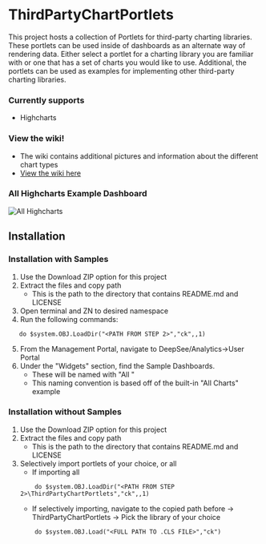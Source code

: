 # ThirdPartyChartPortlets

This project hosts a collection of Portlets for third-party charting libraries. These portlets can be used inside of dashboards as an alternate way of rendering data. Either select a portlet for a charting library you are familiar with or one that has a set of charts you would like to use. Additional, the portlets can be used as examples for implementing other third-party charting libraries.

### Currently supports
- Highcharts

### View the wiki!
- The wiki contains additional pictures and information about the different chart types
- [View the wiki here](https://github.com/psteiwer/ThirdPartyChartPortlets/wiki)

### All Highcharts Example Dashboard
![All Highcharts](https://github.com/psteiwer/ThirdPartyChartPortlets/blob/master/Assets/Highcharts/AllHighcharts.PNG)

## Installation
### Installation with Samples
1. Use the Download ZIP option for this project
2. Extract the files and copy path
   * This is the path to the directory that contains README.md and LICENSE
3. Open terminal and ZN to desired namespace
4. Run the following commands:
```
   do $system.OBJ.LoadDir("<PATH FROM STEP 2>","ck",,1)
```
5. From the Management Portal, navigate to DeepSee/Analytics->User Portal
6. Under the "Widgets" section, find the Sample Dashboards.
    * These will be named with "All <third-party name>"
    * This naming convention is based off of the built-in "All Charts" example
  
### Installation without Samples
1. Use the Download ZIP option for this project
2. Extract the files and copy path
   * This is the path to the directory that contains README.md and LICENSE
3. Selectively import portlets of your choice, or all
    * If importing all
    ```
        do $system.OBJ.LoadDir("<PATH FROM STEP 2>\ThirdPartyChartPortlets","ck",,1)
    ```
    * If selectively importing, navigate to the copied path before -> ThirdPartyChartPortlets -> Pick the library of your choice
    ```
        do $system.OBJ.Load("<FULL PATH TO .CLS FILE>","ck")
    ```
